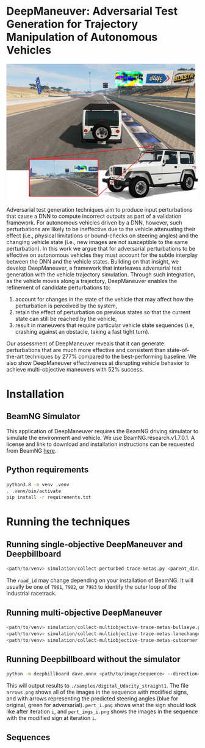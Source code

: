 # DeepManeuver:  Adversarial Test Generation for Trajectory Manipulation of Autonomous Vehicles

![hopper config](./images/hopper-config.png)

Adversarial test generation techniques aim to produce input perturbations that cause a DNN to compute incorrect outputs as part of a validation framework.
For autonomous vehicles driven by a DNN, however, such perturbations are likely to be ineffective due to the vehicle attenuating their effect (i.e., physical limitations or bound-checks on steering angles) and the changing vehicle state (i.e., new images  are not susceptible to the same perturbation).
In this work we argue that for adversarial perturbations to be effective on autonomous vehicles they must account for the subtle interplay between the DNN and the vehicle states. 
Building on that insight, we develop DeepManeuver, a framework that interleaves adversarial test generation with the vehicle trajectory simulation. Through such integration, as the  vehicle moves along a trajectory, DeepManeuver enables the refinement of candidate perturbations to: 
1. account for changes in the state of the vehicle that may affect how the perturbation is perceived by the system, 
2. retain the effect of perturbation on previous states so that the current state can still be reached by the vehicle,
3. result in maneuvers that require particular vehicle state sequences (i.e, crashing against an obstacle, taking a fast tight turn). 

Our assessment of DeepManeuver reveals that it can generate perturbations that are much more effective and consistent than state-of-the-art techniques by 277% compared to the best-performing baseline.
We also show DeepManeuver effectiveness at disrupting vehicle behavior to achieve multi-objective maneuvers with 52% success.


# Installation

## BeamNG Simulator

This application of DeepManeuver requires the BeamNG driving simulator to simulate the environment and vehicle. 
We use BeamNG.research.v1.7.0.1. A license and link to download and installation instructions can be requested from BeamNG [here](https://register.beamng.tech/).

## Python requirements

```bash
python3.8 -m venv .venv
. .venv/bin/activate
pip install -r requirements.txt
```

# Running the techniques

## Running single-objective DeepManeuver and Deepbillboard

```python
<path/to/venv> simulation/collect-perturbed-trace-metas.py <parent_dir/of/BeamNG> <road_id>
```
The `road_id` may change depending on your installation of BeamNG. 
It will usually be one of `7981`, `7982`, or `7983` to identify the outer loop of the industrial racetrack.

## Running multi-objective DeepManeuver
```python
<path/to/venv> simulation/collect-multiobjective-trace-metas-bullseye.py <parent_dir/of/BeamNG> <road_id>
<path/to/venv> simulation/collect-multiobjective-trace-metas-lanechange.py <parent_dir/of/BeamNG> <road_id>
<path/to/venv> simulation/collect-multiobjective-trace-metas-cutcorner.py <parent_dir/of/BeamNG> <road_id>
```

## Running Deepbillboard without the simulator
```bash
python -m deepbillboard dave.onnx <path/to/image/sequence> --direction=right
```

This will output results to `./samples/digital_Udacity_straight1`. 
The file `arrows.png` shows all of the images in the sequence with modified signs, and with arrows representing the predicted steering angles (blue for original, green for adversarial).
`pert_i.png` shows what the sign should look like after iteration `i`, and `pert_imgs_i.png` shows the images in the sequence with the modified sign at iteration `i`.

## Sequences

